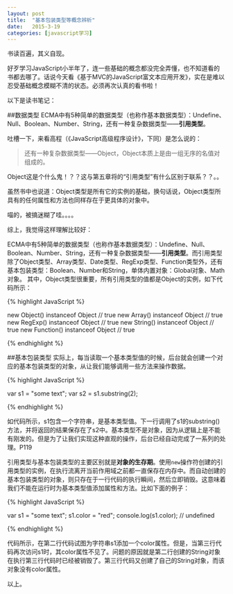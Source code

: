 ```yaml
---
layout: post
title:  "基本包装类型等概念辨析"
date:   2015-3-19 
categories: [javascript学习]
---
```

书读百遍，其义自现。

好歹学习JavaScript小半年了，连一些基础的概念都没完全弄懂，也不知道看的书都去哪了。话说今天看《基于MVC的JavaScript富文本应用开发》，实在是难以忍受基础概念模糊不清的状态。必须再次认真的看书啦！

以下是读书笔记：

##数据类型
ECMA中有5种简单的数据类型（也称作基本数据类型）：Undefine、Null、Boolean、Number、String，还有一种复杂数据类型——**引用类型**。

吐槽一下，来看高程（《JavaScript高级程序设计》，下同）是怎么说的：

>还有一种复杂数据类型——Object，Object本质上是由一组无序的名值对组成的。

Object这是个什么鬼！？？这与第五章将的“引用类型”有什么区别于联系？？。。

虽然书中也说道：Object类型是所有它的实例的基础，换句话说，Object类型所具有的任何属性和方法也同样存在于更具体的对象中。

喵的，被搞迷糊了哇。。。。

综上，我觉得这样理解比较好：

ECMA中有5种简单的数据类型（也称作基本数据类型）：Undefine、Null、Boolean、Number、String，还有一种复杂数据类型——**引用类型**。而引用类型除了Object类型、Array类型、Date类型、RegExp类型、Function类型外，还有基本包装类型：Boolean、Number和String，单体内置对象：Global对象、Math对象。
其中，Object类型很重要，所有引用类型的值都是Object的实例，如下代码所示：

{% highlight JavaScript %}

new Object() instanceof Object // true
new Array() instanceof Object // true
new RegExp() instanceof Object // true
new String() instanceof Object // true
new Function() instanceof Object // true

{% endhighlight %}

##基本包装类型
实际上，每当读取一个基本类型值的时候，后台就会创建一个对应的基本包装类型的对象，从让我们能够调用一些方法来操作数据。

{% highlight JavaScript %}

var s1 = "some text";
var s2 = s1.substring(2);

{% endhighlight %}

如代码所示，s1包含一个字符串，是基本类型值。下一行调用了s1的substring()方法，并将返回的结果保存在了s2中。基本类型不是对象，因为从逻辑上是不能有刚发的。但是为了让我们实现这种直观的操作，后台已经自动完成了一系列的处理。P119

引用类型与基本包装类型的主要区别就是**对象的生存期**。使用`new`操作符创建的引用类型的实例，在执行流离开当前作用域之前都一直保存在内存中。而自动创建的基本包装类型的对象，则只存在于一行代码的执行瞬间，然后立即销毁。这意味着我们不能在运行时为基本类型值添加属性和方法。比如下面的例子：

{% highlight JavaScript %}

var s1 = "some text";
s1.color = "red";
console.log(s1.color); // undefined

{% endhighlight %}

代码所示，在第二行代码试图为字符串s1添加一个color属性。但是，当第三行代码再次访问s1时，其color属性不见了。问题的原因就是第二行创建的String对象在执行第三行代码时已经被销毁了。第三行代码又创建了自己的String对象，而该对象没有color属性。


以上。

